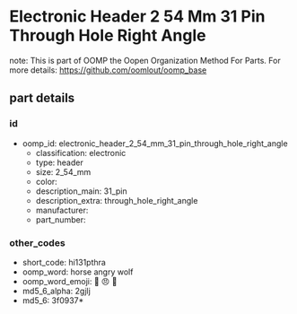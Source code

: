 # Electronic Header 2 54 Mm 31 Pin Through Hole Right Angle  

note: This is part of OOMP the Oopen Organization Method For Parts. For more details: https://github.com/oomlout/oomp_base

##  part details





### id
* oomp_id: electronic_header_2_54_mm_31_pin_through_hole_right_angle
  * classification: electronic
  * type: header
  * size: 2_54_mm
  * color: 
  * description_main: 31_pin
  * description_extra: through_hole_right_angle
  * manufacturer: 
  * part_number: 

### other_codes
* short_code: hi131pthra
* oomp_word: horse angry wolf
* oomp_word_emoji: :horse: :angry: :wolf:
* md5_6_alpha: 2gjlj
* md5_6: 3f0937* 
